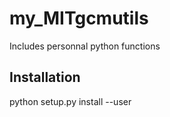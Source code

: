 # my_MITgcmutils
Includes personnal python functions

## Installation

python setup.py install --user
